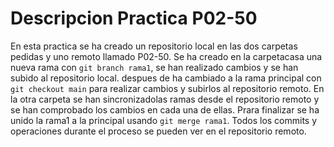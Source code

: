 # Descripcion Practica P02-50

En esta practica se ha creado un repositorio local en las dos carpetas pedidas y uno remoto llamado P02-50. Se ha creado en la carpetacasa una nueva rama con `git branch rama1`, se han realizado cambios y se han subido al repositorio local. despues de ha cambiado a la rama principal con `git checkout main` para realizar cambios y subirlos al repositorio remoto. En la otra carpeta se han sincronizadolas ramas desde el repositorio remoto y se han comprobado los cambios en cada una de ellas. Prara finalizar se ha unido la rama1 a la principal usando `git merge rama1`. Todos los commits y operaciones durante el proceso se pueden ver en el repositorio remoto.
